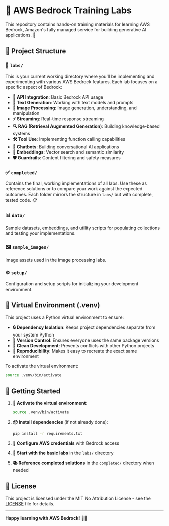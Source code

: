 # 🤖 AWS Bedrock Training Labs

This repository contains hands-on training materials for learning AWS Bedrock, Amazon's fully managed service for building generative AI applications. 🚀

## 📂 Project Structure

### 🧪 `labs/`
This is your current working directory where you'll be implementing and experimenting with various AWS Bedrock features. Each lab focuses on a specific aspect of Bedrock:

- **🔌 API Integration**: Basic Bedrock API usage
- **📝 Text Generation**: Working with text models and prompts
- **🎨 Image Processing**: Image generation, understanding, and manipulation
- **⚡ Streaming**: Real-time response streaming
- **🔍 RAG (Retrieval Augmented Generation)**: Building knowledge-based systems
- **🛠️ Tool Use**: Implementing function calling capabilities
- **💬 Chatbots**: Building conversational AI applications
- **🧠 Embeddings**: Vector search and semantic similarity
- **🛡️ Guardrails**: Content filtering and safety measures

### ✅ `completed/`
Contains the final, working implementations of all labs. Use these as reference solutions or to compare your work against the expected outcomes. Each folder mirrors the structure in `labs/` but with complete, tested code. 📋

### 📊 `data/`
Sample datasets, embeddings, and utility scripts for populating collections and testing your implementations.

### 🖼️ `sample_images/`
Image assets used in the image processing labs.

### ⚙️ `setup/`
Configuration and setup scripts for initializing your development environment.

## 🐍 Virtual Environment (.venv)

This project uses a Python virtual environment to ensure:

- **🔒 Dependency Isolation**: Keeps project dependencies separate from your system Python
- **📌 Version Control**: Ensures everyone uses the same package versions
- **🧹 Clean Development**: Prevents conflicts with other Python projects
- **🔄 Reproducibility**: Makes it easy to recreate the exact same environment

To activate the virtual environment:
```bash
source .venv/bin/activate
```

## 🚀 Getting Started

1. **🔧 Activate the virtual environment**:
   ```bash
   source .venv/bin/activate
   ```

2. **📦 Install dependencies** (if not already done):
   ```bash
   pip install -r requirements.txt
   ```

3. **🔑 Configure AWS credentials** with Bedrock access

4. **🎯 Start with the basic labs** in the `labs/` directory

5. **📚 Reference completed solutions** in the `completed/` directory when needed

## 📄 License

This project is licensed under the MIT No Attribution License - see the [LICENSE](LICENSE) file for details.

---

**Happy learning with AWS Bedrock!** 🚀✨

